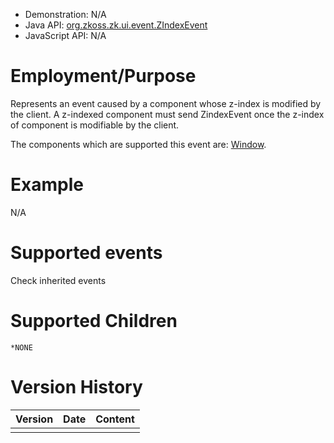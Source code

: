 
- Demonstration: N/A
- Java API: [org.zkoss.zk.ui.event.ZIndexEvent](https://www.zkoss.org/javadoc/latest/zk/org/zkoss/zk/ui/event/ZIndexEvent.html)
- JavaScript API: N/A

# Employment/Purpose

Represents an event caused by a component whose z-index is modified by
the client. A z-indexed component must send ZindexEvent once the z-index
of component is modifiable by the client.

The components which are supported this event are:
[Window]({{site.baseurl}}/zk_component_ref/window).

# Example

N/A

# Supported events

Check inherited events

# Supported Children

`*NONE`



# Version History

| Version | Date | Content |
|---------|------|---------|
|         |      |         |


